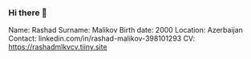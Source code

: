 ### Hi there 👋

Name: Rashad
Surname: Malikov
Birth date: 2000
Location: Azerbaijan
Contact: linkedin.com/in/rashad-malikov-398101293
CV: https://rashadmlkvcv.tiiny.site
